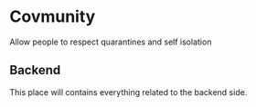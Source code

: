 # Covmunity

Allow people to respect quarantines and self isolation

## Backend

This place will contains everything related to the backend side.
